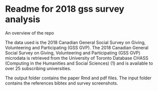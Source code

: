 # Readme for 2018 gss survey analysis

An overview of the repo

The data used is the 2018 Canadian General Social Survey on Giving, Volunteering and Participating (GSS GVP). The 2018 Canadian General Social Survey on Giving, Volunteering and Participating (GSS GVP) microdata is retrieved from the University of Toronto Database CHASS (Computing in the Humanities and Social Sciences) (1) and is available to over 25 subscribing universities.

The output folder contains the paper Rmd and pdf files.
The input folder contains the references bibtex and survey screenshots.
